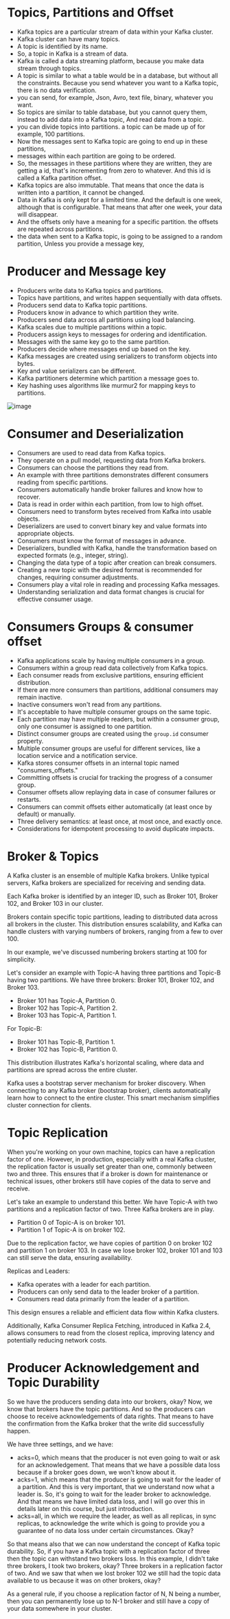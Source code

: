 # Topics, Partitions and Offset
  - Kafka topics are a particular stream of data within your Kafka cluster.
  - Kafka cluster can have many topics.
  - A topic is identified by its name.
  - So, a topic in Kafka is a stream of data.
  - Kafka is called a data streaming platform, because you make data stream through topics.
  - A topic is similar to what a table would be in a database, but without all the constraints. Because you send whatever you want to a Kafka topic, there is no data verification.
  - you can send, for example, Json, Avro, text file, binary, whatever you want.
  - So topics are similar to table database, but you cannot query them, instead to add data into a Kafka topic, And read data from a topic.
  - you can divide topics into partitions. a topic can be made up of for example, 100 partitions.
  - Now the messages sent to Kafka topic are going to end up in these partitions,
  - messages within each partition are going to be ordered.
  - So, the messages in these partitions where they are written, they are getting a id, that's incrementing from zero to whatever. And this id is called a Kafka partition offset.
  - Kafka topics are also immutable. That means that once the data is written into a partition, it cannot be changed.
  - Data in Kafka is only kept for a limited time. And the default is one week, although that is configurable. That means that after one week, your data will disappear.
  - And the offsets only have a meaning for a specific partition. the offsets are repeated across partitions.
  - the data when sent to a Kafka topic, is going to be assigned to a random partition, Unless you provide a message key,

# Producer and Message key
  - Producers write data to Kafka topics and partitions.
  - Topics have partitions, and writes happen sequentially with data offsets.
  - Producers send data to Kafka topic partitions.
  - Producers know in advance to which partition they write.
  - Producers send data across all partitions using load balancing.
  - Kafka scales due to multiple partitions within a topic.
  - Producers assign keys to messages for ordering and identification.
  - Messages with the same key go to the same partition.
  - Producers decide where messages end up based on the key.
  - Kafka messages are created using serializers to transform objects into bytes.
  - Key and value serializers can be different.
  - Kafka partitioners determine which partition a message goes to.
  - Key hashing uses algorithms like murmur2 for mapping keys to partitions.

![image](https://github.com/SbrTa/Notes/assets/8649145/e513078f-ef87-4185-a792-9f697537dae0)


# Consumer and Deserialization
- Consumers are used to read data from Kafka topics.
- They operate on a pull model, requesting data from Kafka brokers.
- Consumers can choose the partitions they read from.
- An example with three partitions demonstrates different consumers reading from specific partitions.
- Consumers automatically handle broker failures and know how to recover.
- Data is read in order within each partition, from low to high offset.
- Consumers need to transform bytes received from Kafka into usable objects.
- Deserializers are used to convert binary key and value formats into appropriate objects.
- Consumers must know the format of messages in advance.
- Deserializers, bundled with Kafka, handle the transformation based on expected formats (e.g., integer, string).
- Changing the data type of a topic after creation can break consumers.
- Creating a new topic with the desired format is recommended for changes, requiring consumer adjustments.
- Consumers play a vital role in reading and processing Kafka messages.
- Understanding serialization and data format changes is crucial for effective consumer usage.

# Consumers Groups & consumer offset
- Kafka applications scale by having multiple consumers in a group.
- Consumers within a group read data collectively from Kafka topics.
- Each consumer reads from exclusive partitions, ensuring efficient distribution.
- If there are more consumers than partitions, additional consumers may remain inactive.
- Inactive consumers won't read from any partitions.
- It's acceptable to have multiple consumer groups on the same topic.
- Each partition may have multiple readers, but within a consumer group, only one consumer is assigned to one partition.
- Distinct consumer groups are created using the `group.id` consumer property.
- Multiple consumer groups are useful for different services, like a location service and a notification service.
- Kafka stores consumer offsets in an internal topic named "consumers_offsets."
- Committing offsets is crucial for tracking the progress of a consumer group.
- Consumer offsets allow replaying data in case of consumer failures or restarts.
- Consumers can commit offsets either automatically (at least once by default) or manually.
- Three delivery semantics: at least once, at most once, and exactly once.
- Considerations for idempotent processing to avoid duplicate impacts.


# Broker & Topics

A Kafka cluster is an ensemble of multiple Kafka brokers. Unlike typical servers, Kafka brokers are specialized for receiving and sending data.

Each Kafka broker is identified by an integer ID, such as Broker 101, Broker 102, and Broker 103 in our cluster.


Brokers contain specific topic partitions, leading to distributed data across all brokers in the cluster. This distribution ensures scalability, and Kafka can handle clusters with varying numbers of brokers, ranging from a few to over 100.

In our example, we've discussed numbering brokers starting at 100 for simplicity.


Let's consider an example with Topic-A having three partitions and Topic-B having two partitions. We have three brokers: Broker 101, Broker 102, and Broker 103.

- Broker 101 has Topic-A, Partition 0.
- Broker 102 has Topic-A, Partition 2.
- Broker 103 has Topic-A, Partition 1.

For Topic-B:
- Broker 101 has Topic-B, Partition 1.
- Broker 102 has Topic-B, Partition 0.

This distribution illustrates Kafka's horizontal scaling, where data and partitions are spread across the entire cluster.


Kafka uses a bootstrap server mechanism for broker discovery. When connecting to any Kafka broker (bootstrap broker), clients automatically learn how to connect to the entire cluster. This smart mechanism simplifies cluster connection for clients.

# Topic Replication

When you're working on your own machine, topics can have a replication factor of one. However, in production, especially with a real Kafka cluster, the replication factor is usually set greater than one, commonly between two and three. This ensures that if a broker is down for maintenance or technical issues, other brokers still have copies of the data to serve and receive.

Let's take an example to understand this better. We have Topic-A with two partitions and a replication factor of two. Three Kafka brokers are in play.
- Partition 0 of Topic-A is on broker 101.
- Partition 1 of Topic-A is on broker 102.

Due to the replication factor, we have copies of partition 0 on broker 102 and partition 1 on broker 103. In case we lose broker 102, broker 101 and 103 can still serve the data, ensuring availability.

Replicas and Leaders:
- Kafka operates with a leader for each partition.
- Producers can only send data to the leader broker of a partition.
- Consumers read data primarily from the leader of a partition.

This design ensures a reliable and efficient data flow within Kafka clusters. 

Additionally, Kafka Consumer Replica Fetching, introduced in Kafka 2.4, allows consumers to read from the closest replica, improving latency and potentially reducing network costs.


# Producer Acknowledgement and Topic Durability

So we have the producers sending data into our brokers, okay? Now, we know that brokers have the topic partitions. And so the producers can choose to receive acknowledgements of data rights. That means to have the confirmation from the Kafka broker that the write did successfully happen.

We have three settings, and we have:
- acks=0, which means that the producer is not even going to wait or ask for an acknowledgement. That means that we have a possible data loss because if a broker goes down, we won't know about it.
- acks=1, which means that the producer is going to wait for the leader of a partition. And this is very important, that we understand now what a leader is. So, it's going to wait for the leader broker to acknowledge. And that means we have limited data loss, and I will go over this in details later on this course, but just introduction.
- acks=all, in which we require the leader, as well as all replicas, in sync replicas, to acknowledge the write which is going to provide you a guarantee of no data loss under certain circumstances. Okay?

So that means also that we can now understand the concept of Kafka topic durability. So, if you have a Kafka topic with a replication factor of three then the topic can withstand two brokers loss. In this example, I didn't take three brokers, I took two brokers, okay? Three brokers in a replication factor of two. And we saw that when we lost broker 102 we still had the topic data available to us because it was on other brokers, okay?

As a general rule, if you choose a replication factor of N, N being a number, then you can permanently lose up to N-1 broker and still have a copy of your data somewhere in your cluster.

